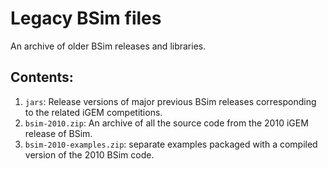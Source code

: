# Legacy BSim files

An archive of older BSim releases and libraries.

## Contents:

1. `jars`: Release versions of major previous BSim releases corresponding to the related iGEM competitions.
2. `bsim-2010.zip`: An archive of all the source code from the 2010 iGEM release of BSim.
3. `bsim-2010-examples.zip`: separate examples packaged with a compiled version of the 2010 BSim code.

